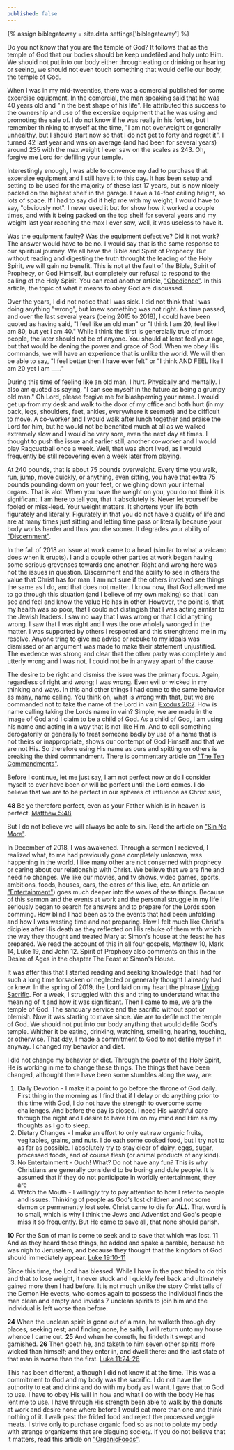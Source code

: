 ```yaml
---
published: false
---
```

{% assign biblegateway = site.data.settings['biblegateway'] %}

Do you not know that you are the temple of God? It follows that as the temple of God that our bodies should be keep undefiled and holy unto Him. We should not put into our body either through eating or drinking or hearing or seeing, we should not even touch something that would defile our body, the temple of God.

When I was in my mid-tweenties, there was a comercial published for some excercise equipment. In the comercial, the man speaking said that he was 40 years old and "in the best shape of his life". He attributed this success to the ownership and use of the excersize equipment that he was using and promoting the sale of. I do not know if he was really in his forties, but I remember thinking to myself at the time, "I am not overweight or generally unhealthy, but I should start now so that I do not get to forty and regret it". I turned 42 last year and was on average (and had been for several years) around 235 with the max weight I ever saw on the scales as 243. Oh, forgive me Lord for defiling your temple.

Interestingly enough, I was able to convence my dad to purchase that excersize equipment and I still have it to this day. It has been setup and setting to be used for the majority of these last 17 years, but is now nicely packed on the highest shelf in the garage. I have a 14-foot ceiling height, so lots of space. If I had to say did it help me with my weight, I would have to say, "obviously not". I never used it but for show how it worked a couple times, and with it being packed on the top shelf for several years and my weight last year reaching the max I ever saw, well, it was useless to have it.

Was the equipment faulty? Was the equipment defective? Did it not work? The answer would have to be no. I would say that is the same response to our spiritual journey. We all have the Bible and Spirit of Prophecy. But without reading and digesting the truth throught the leading of the Holy Spirit, we will gain no benefit. This is not at the fault of the Bible, Spirit of Prophecy, or God Himself, but completely our refusal to respond to the calling of the Holy Spirit. You can read another article, ["Obedience"](Obedience). In this article, the topic of what it means to obey God are discussed.

Over the years, I did not notice that I was sick. I did not think that I was doing anything "wrong", but knew something was not right. As time passed, and over the last several years (being 2015 to 2018), I could have been quoted as having said, "I feel like an old man" or "I think I am 20, feel like I am 80, but yet I am 40." While I think the first is generalally true of most people, the later should not be of anyone. You should at least feel your age, but that would be dening the power and grace of God. When we obey His commands, we will have an experience that is unlike the world. We will then be able to say, "I feel better then I have ever felt" or "I think AND FEEL like I am 20 yet I am ___."

During this time of feeling like an old man, I hurt. Physically and mentally. I also am quoted as saying, "I can see myself in the future as being a grumpy old man." Oh Lord, please forgive me for blashpeming your name. I would get up from my desk and walk to the door of my office and both hurt (in my back, legs, shoulders, feet, ankles, everywhere it seemed) and be difficult to move. A co-worker and I would walk after lunch together and praise the Lord for him, but he would not be benefited much at all as we walked extremely slow and I would be very sore, even the next day at times. I thought to push the issue and earlier still, another co-worker and I would play Raqcuetball once a week. Well, that was short lived, as I would frequently be still recovering even a week later from playing.

At 240 pounds, that is about 75 pounds overweight. Every time you walk, run, jump, move quickly, or anything, even sitting, you have that extra 75 pounds pounding down on your feet, or weighing down your internal organs. That is alot. When you have the weight on you, you do not think it is significant. I am here to tell you, that it absolutely is. Never let yourself be fooled or miss-lead. Your weight matters. It shortens your life both figurately and literally. Figurately in that you do not have a quality of life and are at many times just sitting and letting time pass or literally because your body works harder and thus you die sooner. It degrades your ability of ["Discernment"](Discernment).

In the fall of 2018 an issue at work came to a head (similar to what a valcano does when it erupts). I and a couple other parties at work began having some serious grevenses towards one another. Right and wrong here was not the issues in question. Discernment and the ability to see in others the value that Christ has for man. I am not sure if the others involved see things the same as I do, and that does not matter. I know now, that God allowed me to go through this situation (and I believe of my own making) so that I can see and feel and know the value He has in other. However, the point is, that my health was so poor, that I could not distingish that I was acting similar to the Jewish leaders. I saw no way that I was wrong or that I did anything wrong. I saw that I was right and I was the one wholely wronged in the matter. I was supported by others I respected and this strenghtend me in my resolve. Anyone tring to give me advise or rebuke to my ideals was dismissed or an argument was made to make their statement unjustified. The evedence was strong and clear that the other party was completely and utterly wrong and I was not. I could not be in anyway apart of the cause.

The desire to be right and dismiss the issue was the primary focus. Again, regardless of right and wrong; I was wrong. Even evil or wicked in my thinking and ways. In this and other things I had come to the same behavior as many, name calling. You think oh, what is wrong with that, but we are commanded not to take the name of the Lord in vain [Exodus 20:7]({{biblegateway}}Exodus+20:7). How is name calling taking the Lords name in vain? Simple, we are made in the image of God and I claim to be a child of God. As a child of God, I am using his name and acting in a way that is not like Him. And to call something derogatorily or generally to treat someone badly by use of a name that is not theirs or inappropriate, shows our contempt of God Himself and that we are not His. So therefore using His name as ours and spitting on others is breaking the third commandment. There is commentary article on ["The Ten Commandments"](The-Ten-Commandments).

Before I continue, let me just say, I am not perfect now or do I consider myself to ever have been or will be perfect until the Lord comes. I do believe that we are to be perfect in our spheres of influence as Christ said,
>
**48** Be ye therefore perfect, even as your Father which is in heaven is perfect.
[Matthew 5:48]({{biblegateway}}Matthew+5:48)

But I do not believe we will always be able to sin. Read the article on ["Sin No More"](Sin-No-More).

In December of 2018, I was awakened. Through a sermon I recieved, I realized what, to me had previously gone completely unknown, was happening in the world. I like many other are not conserned with prophecy or caring about our relationship with Christ. We believe that we are fine and need no changes. We like our movies, and tv shows, video games, sports, ambitions, foods, houses, cars, the cares of this live, etc. An article on ["Entertainment"](Entertainment)) goes much deeper into the woes of these things. Because of this sermon and the events at work and the personal struggle in my life I seriously began to search for answers and to prepare for the Lords soon comming. How blind I had been as to the events that had been unfolding and how I was wasting time and not preparing. How I felt much like Christ's diciples after His death as they reflected on His rebuke of them with which the way they thought and treated Mary at Simon's house at the feast he has prepared. We read the account of this in all four gospels, Matthew 10, Mark 14, Luke 19, and John 12. Spirit of Prophecy also comments on this in the Desire of Ages in the chapter The Feast at Simon's House.

It was after this that I started reading and seeking knowledge that I had for such a long time forsacken or neglected or generally thought I already had or knew. In the spring of 2019, the Lord laid on my heart the phrase [Living Sacrific](Living-Sacrfic). For a week, I struggled with this and tring to understand what the meaning of it and how it was significant. Then I came to me, we are the temple of God. The sancuary service and the sacrific without spot or blemish. Now it was starting to make since. We are to defile not the temple of God. We should not put into our body anything that would defile God's temple. Whither it be eating, drinking, watching, smelling, hearing, touching, or otherwise. That day, I made a commitment to God to not defile myself in anyway. I changed my behavior and diet.

I did not change my behavior or diet. Through the power of the Holy Spirit, He is working in me to change these things. The things that have been changed, althought there have been some stumbles along the way, are:
1. Daily Devotion - I make it a point to go before the throne of God daily. First thing in the morning as I find that if I delay or do anything prior to this time with God, I do not have the strength to overcome some challenges. And before the day is closed. I need His watchful care through the night and I desire to have Him on my mind and Him as my thoughts as I go to sleep.
2. Dietary Changes - I make an effort to only eat raw organic fruits, vegitables, grains, and nuts. I do eath some cooked food, but I try not to as far as possible. I absolutely try to stay clear of dairy, eggs, sugar, processed foods, and of course flesh (or animal products of any kind).
3. No Entertainment - Ouch! What? Do not have any fun? This is why Christians are generally considerd to be boring and dule people. It is assumed that if they do not participate in worldly entertainment, they are 
4. Watch the Mouth - I willingly try to pay attention to how I refer to people and issues. Thinking of people as God's lost children and not some demon or permenently lost sole. Christ came to die for **_ALL_**. That word is to small, which is why I think the Jews and Adventist and God's people miss it so frequently. But He came to save all, that none should parish.
>
**10** For the Son of man is come to seek and to save that which was lost.
**11** And as they heard these things, he added and spake a parable, because he was nigh to Jerusalem, and because they thought that the kingdom of God should immediately appear.
[Luke 19:10-11]({{biblegateway}}Luke+19:10-11)

Since this time, the Lord has blessed. While I have in the past tried to do this and that to lose weight, it never stuck and I quickly feel back and ultimately gained more then I had before. It is not much unlike the story Christ tells of the Demon He evects, who comes again to possess the individual finds the man clean and empty and invides 7 unclean spirits to join him and the individual is left worse than before.
>
**24** When the unclean spirit is gone out of a man, he walketh through dry places, seeking rest; and finding none, he saith, I will return unto my house whence I came out.
**25** And when he cometh, he findeth it swept and garnished.
**26** Then goeth he, and taketh to him seven other spirits more wicked than himself; and they enter in, and dwell there: and the last state of that man is worse than the first.
[Luke 11:24-26]({{biblegateway}}Luke+11:24-26)

This has been different, although I did not know it at the time. This was a commitment to God and my body was the sacrific. I do not have the authority to eat and drink and do with my body as I want. I gave that to God to use. I have to obey His will in how and what I do with the body He has lent me to use. I have through His strength been able to walk by the donuts at work and desire none where before I would eat more than one and think nothing of it. I walk past the frided food and reject the processed veggie meats. I strive only to purchase organic food so as not to polute my body with strange organizems that are plaguing society. If you do not believe that it matters, read this article on ["OrganicFoods"](Organic-Foods).
































